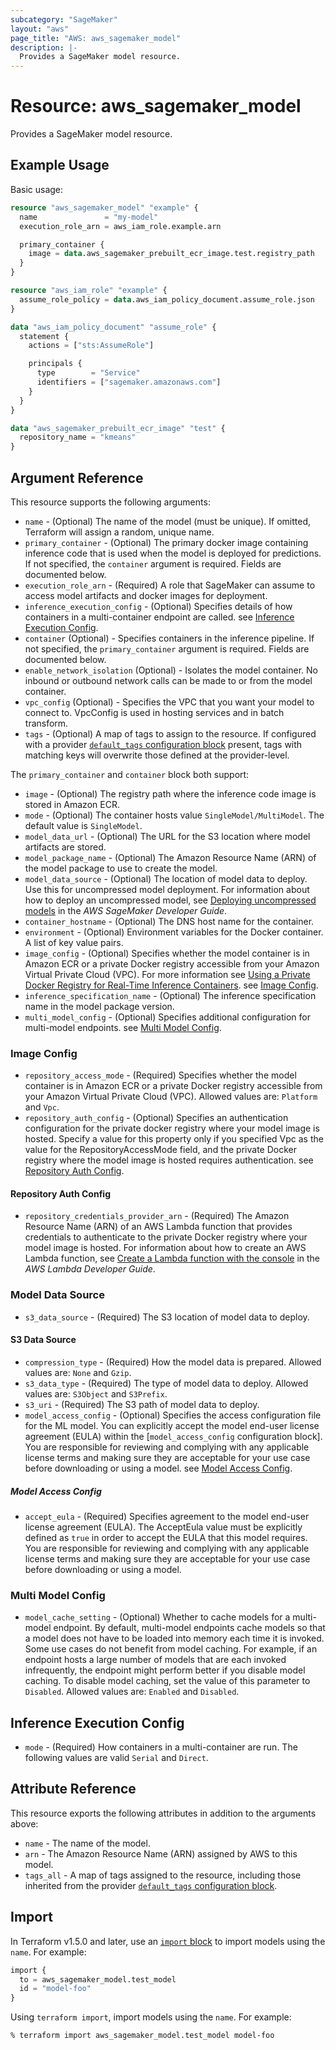 ```yaml
---
subcategory: "SageMaker"
layout: "aws"
page_title: "AWS: aws_sagemaker_model"
description: |-
  Provides a SageMaker model resource.
---
```


# Resource: aws_sagemaker_model

Provides a SageMaker model resource.

## Example Usage

Basic usage:

```terraform
resource "aws_sagemaker_model" "example" {
  name               = "my-model"
  execution_role_arn = aws_iam_role.example.arn

  primary_container {
    image = data.aws_sagemaker_prebuilt_ecr_image.test.registry_path
  }
}

resource "aws_iam_role" "example" {
  assume_role_policy = data.aws_iam_policy_document.assume_role.json
}

data "aws_iam_policy_document" "assume_role" {
  statement {
    actions = ["sts:AssumeRole"]

    principals {
      type        = "Service"
      identifiers = ["sagemaker.amazonaws.com"]
    }
  }
}

data "aws_sagemaker_prebuilt_ecr_image" "test" {
  repository_name = "kmeans"
}
```

## Argument Reference

This resource supports the following arguments:

* `name` - (Optional) The name of the model (must be unique). If omitted, Terraform will assign a random, unique name.
* `primary_container` - (Optional) The primary docker image containing inference code that is used when the model is deployed for predictions.  If not specified, the `container` argument is required. Fields are documented below.
* `execution_role_arn` - (Required) A role that SageMaker can assume to access model artifacts and docker images for deployment.
* `inference_execution_config` - (Optional) Specifies details of how containers in a multi-container endpoint are called. see [Inference Execution Config](#inference-execution-config).
* `container` (Optional) -  Specifies containers in the inference pipeline. If not specified, the `primary_container` argument is required. Fields are documented below.
* `enable_network_isolation` (Optional) - Isolates the model container. No inbound or outbound network calls can be made to or from the model container.
* `vpc_config` (Optional) - Specifies the VPC that you want your model to connect to. VpcConfig is used in hosting services and in batch transform.
* `tags` - (Optional) A map of tags to assign to the resource. If configured with a provider [`default_tags` configuration block](https://registry.terraform.io/providers/hashicorp/aws/latest/docs#default_tags-configuration-block) present, tags with matching keys will overwrite those defined at the provider-level.

The `primary_container` and `container` block both support:

* `image` - (Optional) The registry path where the inference code image is stored in Amazon ECR.
* `mode` - (Optional) The container hosts value `SingleModel/MultiModel`. The default value is `SingleModel`.
* `model_data_url` - (Optional) The URL for the S3 location where model artifacts are stored.
* `model_package_name` - (Optional) The Amazon Resource Name (ARN) of the model package to use to create the model.
* `model_data_source` - (Optional) The location of model data to deploy. Use this for uncompressed model deployment. For information about how to deploy an uncompressed model, see [Deploying uncompressed models](https://docs.aws.amazon.com/sagemaker/latest/dg/large-model-inference-uncompressed.html) in the _AWS SageMaker Developer Guide_.
* `container_hostname` - (Optional) The DNS host name for the container.
* `environment` - (Optional) Environment variables for the Docker container.
   A list of key value pairs.
* `image_config` - (Optional) Specifies whether the model container is in Amazon ECR or a private Docker registry accessible from your Amazon Virtual Private Cloud (VPC). For more information see [Using a Private Docker Registry for Real-Time Inference Containers](https://docs.aws.amazon.com/sagemaker/latest/dg/your-algorithms-containers-inference-private.html). see [Image Config](#image-config).
* `inference_specification_name` - (Optional) The inference specification name in the model package version.
* `multi_model_config` - (Optional) Specifies additional configuration for multi-model endpoints. see [Multi Model Config](#multi-model-config).

### Image Config

* `repository_access_mode` - (Required) Specifies whether the model container is in Amazon ECR or a private Docker registry accessible from your Amazon Virtual Private Cloud (VPC). Allowed values are: `Platform` and `Vpc`.
* `repository_auth_config` - (Optional) Specifies an authentication configuration for the private docker registry where your model image is hosted. Specify a value for this property only if you specified Vpc as the value for the RepositoryAccessMode field, and the private Docker registry where the model image is hosted requires authentication. see [Repository Auth Config](#repository-auth-config).

#### Repository Auth Config

* `repository_credentials_provider_arn` - (Required) The Amazon Resource Name (ARN) of an AWS Lambda function that provides credentials to authenticate to the private Docker registry where your model image is hosted. For information about how to create an AWS Lambda function, see [Create a Lambda function with the console](https://docs.aws.amazon.com/lambda/latest/dg/getting-started-create-function.html) in the _AWS Lambda Developer Guide_.

### Model Data Source

* `s3_data_source` - (Required) The S3 location of model data to deploy.

#### S3 Data Source

* `compression_type` - (Required) How the model data is prepared. Allowed values are: `None` and `Gzip`.
* `s3_data_type` - (Required) The type of model data to deploy. Allowed values are: `S3Object` and `S3Prefix`.
* `s3_uri` - (Required) The S3 path of model data to deploy.
* `model_access_config` - (Optional) Specifies the access configuration file for the ML model. You can explicitly accept the model end-user license agreement (EULA) within the [`model_access_config` configuration block]. You are responsible for reviewing and complying with any applicable license terms and making sure they are acceptable for your use case before downloading or using a model. see [Model Access Config](#model-access-config).

##### Model Access Config

* `accept_eula` - (Required) Specifies agreement to the model end-user license agreement (EULA). The AcceptEula value must be explicitly defined as `true` in order to accept the EULA that this model requires. You are responsible for reviewing and complying with any applicable license terms and making sure they are acceptable for your use case before downloading or using a model.

### Multi Model Config

* `model_cache_setting` - (Optional) Whether to cache models for a multi-model endpoint. By default, multi-model endpoints cache models so that a model does not have to be loaded into memory each time it is invoked. Some use cases do not benefit from model caching. For example, if an endpoint hosts a large number of models that are each invoked infrequently, the endpoint might perform better if you disable model caching. To disable model caching, set the value of this parameter to `Disabled`. Allowed values are: `Enabled` and `Disabled`.

## Inference Execution Config

* `mode` - (Required) How containers in a multi-container are run. The following values are valid `Serial` and `Direct`.

## Attribute Reference

This resource exports the following attributes in addition to the arguments above:

* `name` - The name of the model.
* `arn` - The Amazon Resource Name (ARN) assigned by AWS to this model.
* `tags_all` - A map of tags assigned to the resource, including those inherited from the provider [`default_tags` configuration block](https://registry.terraform.io/providers/hashicorp/aws/latest/docs#default_tags-configuration-block).

## Import

In Terraform v1.5.0 and later, use an [`import` block](https://developer.hashicorp.com/terraform/language/import) to import models using the `name`. For example:

```terraform
import {
  to = aws_sagemaker_model.test_model
  id = "model-foo"
}
```

Using `terraform import`, import models using the `name`. For example:

```console
% terraform import aws_sagemaker_model.test_model model-foo
```
